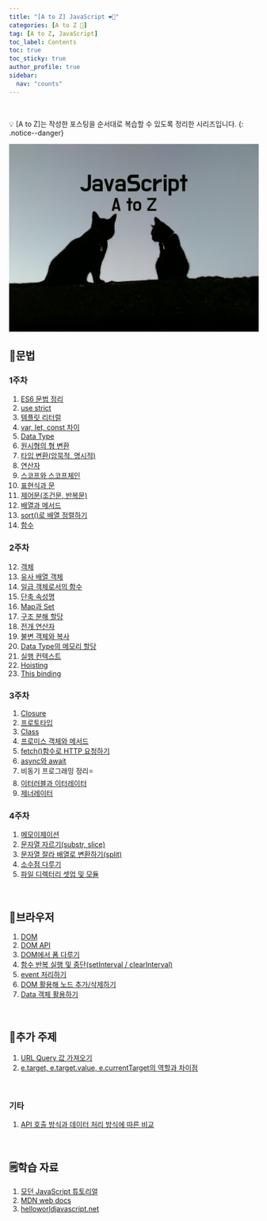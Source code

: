 ```yaml
---
title: "[A to Z] JavaScript ❤️‍🔥"
categories: [A to Z 📌]
tag: [A to Z, JavaScript]
toc_label: Contents
toc: true
toc_sticky: true
author_profile: true
sidebar:
  nav: "counts"
---
```


<br>

💡 [A to Z]는 작성한 포스팅을 순서대로 복습할 수 있도록 정리한 시리즈입니다.
{: .notice--danger}

![JavaScript](../../assets/images/2024/jsStudy.png)

## 🐣문법

### 1주차

1.  [ES6 문법 정리](https://mynamesieun.github.io/javascript/ES6-%EB%AC%B8%EB%B2%95-%EC%A0%95%EB%A6%AC/)
2.  [use strict](https://mynamesieun.github.io/javascript/use-strict/)
3.  [템플릿 리터럴](https://mynamesieun.github.io/javascript/%ED%85%9C%ED%94%8C%EB%A6%BF-%EB%A6%AC%ED%84%B0%EB%9F%B4/)
4.  [var, let, const 차이](https://mynamesieun.github.io/javascript/var,-let,-const-%EC%B0%A8%EC%9D%B4/)
5.  [Data Type](https://mynamesieun.github.io/javascript/Data-Type/)
6.  [원시형의 형 변환](https://mynamesieun.github.io/javascript/%EC%9B%90%EC%8B%9C%ED%98%95%EC%9D%98-%ED%98%95-%EB%B3%80%ED%99%98/)
7.  [타입 변환(암묵적, 명시적)](<https://mynamesieun.github.io/javascript/%ED%83%80%EC%9E%85-%EB%B3%80%ED%99%98(%EC%95%94%EB%AC%B5%EC%A0%81,-%EB%AA%85%EC%8B%9C%EC%A0%81)/>)
8.  [연산자](https://mynamesieun.github.io/javascript/%EC%97%B0%EC%82%B0%EC%9E%90/)
9.  [스코프와 스코프체인](https://mynamesieun.github.io/javascript/%EC%8A%A4%EC%BD%94%ED%94%84%EC%99%80-%EC%8A%A4%EC%BD%94%ED%94%84%EC%B2%B4%EC%9D%B8/)
10. [표현식과 문](https://mynamesieun.github.io/javascript/%ED%91%9C%ED%98%84%EC%8B%9D%EA%B3%BC-%EB%AC%B8/)
11. [제어문(조건문, 반복문)](<https://mynamesieun.github.io/javascript/%EC%A0%9C%EC%96%B4%EB%AC%B8(%EC%A1%B0%EA%B1%B4%EB%AC%B8,-%EB%B0%98%EB%B3%B5%EB%AC%B8)/>)
12. [배열과 메서드](https://mynamesieun.github.io/javascript/%EB%B0%B0%EC%97%B4%EA%B3%BC-%EB%A9%94%EC%84%9C%EB%93%9C/)
13. [sort()로 배열 정렬하기](<https://mynamesieun.github.io/javascript/sort()%EB%A1%9C-%EB%B0%B0%EC%97%B4-%EC%A0%95%EB%A0%AC%ED%95%98%EA%B8%B0/>)
14. [함수](https://mynamesieun.github.io/javascript/%ED%95%A8%EC%88%98/)

### 2주차

12. [객체](https://mynamesieun.github.io/javascript/%EA%B0%9D%EC%B2%B4/)
13. [유사 배열 객체](https://mynamesieun.github.io/javascript/%EC%9C%A0%EC%82%AC-%EB%B0%B0%EC%97%B4-%EA%B0%9D%EC%B2%B4/)
14. [일급 객체로서의 함수](https://mynamesieun.github.io/javascript/%EC%9D%BC%EA%B8%89-%EA%B0%9D%EC%B2%B4%EB%A1%9C%EC%84%9C%EC%9D%98-%ED%95%A8%EC%88%98/)
15. [단축 속성명](https://mynamesieun.github.io/javascript/%EB%8B%A8%EC%B6%95-%EC%86%8D%EC%84%B1%EB%AA%85/)
16. [Map과 Set](https://mynamesieun.github.io/javascript/Map%EA%B3%BC-Set/)
17. [구조 분해 할당](https://mynamesieun.github.io/javascript/%EA%B5%AC%EC%A1%B0%EB%B6%84%ED%95%B4%ED%95%A0%EB%8B%B9/)
18. [전개 연산자](https://mynamesieun.github.io/javascript/%EC%A0%84%EA%B0%9C-%EC%97%B0%EC%82%B0%EC%9E%90/)
19. [불변 객체와 복사](https://mynamesieun.github.io/javascript/%EB%B6%88%EB%B3%80%EA%B0%9D%EC%B2%B4%EC%99%80-%EB%B3%B5%EC%82%AC/)
20. [Data Type의 메모리 할당](https://mynamesieun.github.io/javascript/Data-Type%EC%9D%98-%EB%A9%94%EB%AA%A8%EB%A6%AC-%ED%95%A0%EB%8B%B9/)
21. [실행 컨텍스트](https://mynamesieun.github.io/javascript/%EC%8B%A4%ED%96%89-%EC%BB%A8%ED%85%8D%EC%8A%A4%ED%8A%B8/)
22. [Hoisting](https://mynamesieun.github.io/javascript/Hoisting/)
23. [This binding](https://mynamesieun.github.io/javascript/This-binding/)

### 3주차

1. [Closure](https://mynamesieun.github.io/javascript/Closure/)
2. [프로토타입](https://mynamesieun.github.io/javascript/%ED%94%84%EB%A1%9C%ED%86%A0%ED%83%80%EC%9E%85/)
3. [Class](https://mynamesieun.github.io/javascript/Class/)
4. [프로미스 객체와 메서드](https://mynamesieun.github.io/javascript/%ED%94%84%EB%A1%9C%EB%AF%B8%EC%8A%A4-%EA%B0%9D%EC%B2%B4%EC%99%80-%EB%A9%94%EC%84%9C%EB%93%9C/)
5. [fetch()함수로 HTTP 요청하기](<https://mynamesieun.github.io/javascript/fetch()%ED%95%A8%EC%88%98%EB%A1%9C-HTTP-%EC%9A%94%EC%B2%AD%ED%95%98%EA%B8%B0/>)
6. [async와 await](https://mynamesieun.github.io/javascript/async%EC%99%80-await/)
7. 비동기 프로그래밍 정리⭐
8. [이터러블과 이터레이터](https://mynamesieun.github.io/javascript/%EC%9D%B4%ED%84%B0%EB%9F%AC%EB%B8%94%EA%B3%BC-%EC%9D%B4%ED%84%B0%EB%A0%88%EC%9D%B4%ED%84%B0/)
9. [제너레이터](https://mynamesieun.github.io/javascript/%EC%A0%9C%EB%84%88%EB%A0%88%EC%9D%B4%ED%84%B0/)

### 4주차

1. [메모이제이션](https://mynamesieun.github.io/javascript/%EB%A9%94%EB%AA%A8%EC%9D%B4%EC%A0%9C%EC%9D%B4%EC%85%98/)
2. [문자열 자르기(substr, slice)](<https://mynamesieun.github.io/javascript/%EB%AC%B8%EC%9E%90%EC%97%B4-%EC%9E%90%EB%A5%B4%EA%B8%B0(substr,-slice)/>)
3. [문자열 잘라 배열로 변환하기(split)](<https://mynamesieun.github.io/javascript/%EB%AC%B8%EC%9E%90%EC%97%B4-%EC%9E%98%EB%9D%BC-%EB%B0%B0%EC%97%B4%EB%A1%9C-%EB%B3%80%ED%99%98%ED%95%98%EA%B8%B0(split)/>)
4. [소수점 다루기](https://mynamesieun.github.io/javascript/%EC%86%8C%EC%88%98%EC%A0%90-%EB%8B%A4%EB%A3%A8%EA%B8%B0/)
5. [파일 디렉터리 셋업 및 모듈](https://mynamesieun.github.io/javascript/%ED%8C%8C%EC%9D%BC-%EB%94%94%EB%A0%89%ED%86%A0%EB%A6%AC-%EC%85%8B%EC%97%85-%EB%B0%8F-%EB%AA%A8%EB%93%88/)

<br>

## 🐤브라우저

1. [DOM](https://mynamesieun.github.io/javascript/DOM/)
2. [DOM API](https://mynamesieun.github.io/javascript/DOM-API/)
3. [DOM에서 폼 다루기](https://mynamesieun.github.io/javascript/DOM%EC%97%90%EC%84%9C-%ED%8F%BC-%EB%8B%A4%EB%A3%A8%EA%B8%B0/)
4. [함수 반복 실행 및 중단(setInterval / clearInterval)](<https://mynamesieun.github.io/javascript/%ED%95%A8%EC%88%98-%EB%B0%98%EB%B3%B5-%EC%8B%A4%ED%96%89-%EB%B0%8F-%EC%A4%91%EB%8B%A8-(setInterval,-clearInterval)/>)
5. [event 처리하기](https://mynamesieun.github.io/javascript/event-%EC%B2%98%EB%A6%AC%ED%95%98%EA%B8%B0/)
6. [DOM 활용해 노드 추가/삭제하기](https://mynamesieun.github.io/javascript/DOM-%ED%99%9C%EC%9A%A9%ED%95%B4-%EB%85%B8%EB%93%9C-%EC%B6%94%EA%B0%80,%EC%82%AD%EC%A0%9C%ED%95%98%EA%B8%B0/)
7. [Data 객체 활용하기](https://mynamesieun.github.io/javascript/Data-%EA%B0%9D%EC%B2%B4-%ED%99%9C%EC%9A%A9%ED%95%98%EA%B8%B0/)

<br>

## 🐥추가 주제

1.  [URL Query 값 가져오기](https://mynamesieun.github.io/javascript/URL-Query-%EA%B0%92-%EA%B0%80%EC%A0%B8%EC%98%A4%EA%B8%B0/)
2.  [e.target, e.target.value, e.currentTarget의 역할과 차이점](https://mynamesieun.github.io/javascript/e.target,-e.target.value,-e.currentTarget%EC%9D%98-%EC%97%AD%ED%95%A0%EA%B3%BC-%EC%B0%A8%EC%9D%B4%EC%A0%90/)

<br>

### 기타

1. [API 호출 방식과 데이터 처리 방식에 따른 비교](https://mynamesieun.github.io/javascript/API-%ED%98%B8%EC%B6%9C-%EB%B0%A9%EC%8B%9D%EA%B3%BC-%EB%8D%B0%EC%9D%B4%ED%84%B0-%EC%B2%98%EB%A6%AC-%EB%B0%A9%EC%8B%9D%EC%97%90-%EB%94%B0%EB%A5%B8-%EB%B9%84%EA%B5%90/)

<br>

## 🗒️학습 자료

1. [모던 JavaScript 튜토리얼](https://ko.javascript.info/)
2. [MDN web docs](https://developer.mozilla.org/ko/docs/Web/JavaScript)
3. [helloworldjavascript.net](https://helloworldjavascript.net/)

<br>
